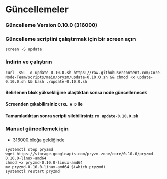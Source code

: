 # Güncellemeler

### Güncelleme Version 0.10.0 (316000)

### Güncelleme scriptini çalıştırmak için bir screen açın

```
screen -S update
```

### İndirin ve çalıştırın

```
curl -sSL -o update-0.10.0.sh https://raw.githubusercontent.com/Core-Node-Team/scripts/main/pryzm/update-0.10.0.sh && chmod +x update-0.10.0.sh && bash ./update-0.10.0.sh
```

#### Belirlenen blok yüksekliğine ulaştıktan sonra node güncellenecek

#### Screenden çıkabilirsiniz `CTRL A D` ile

#### Tamamladıktan sonra scripti silebilirsiniz `rm update-0.10.0.sh`
### Manuel güncellemek için
* 316000.bloğa geldiğinde
```
systemctl stop pryzmd
wget https://storage.googleapis.com/pryzm-zone/core/0.10.0/pryzmd-0.10.0-linux-amd64
chmod +x pryzmd-0.10.0-linux-amd64
mv pryzmd-0.10.0-linux-amd64 $(which pryzmd)
systemctl restart pryzmd
```
